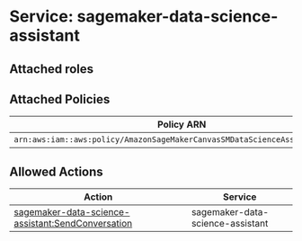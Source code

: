 # Service: sagemaker-data-science-assistant

## Attached roles

## Attached Policies

| Policy ARN | Policy Name |
|------------|-------------|
| `arn:aws:iam::aws:policy/AmazonSageMakerCanvasSMDataScienceAssistantAccess` | [AmazonSageMakerCanvasSMDataScienceAssistantAccess](../policies.md#amazonsagemakercanvassmdatascienceassistantaccess) |

## Allowed Actions

| Action | Service |
|--------|---------|
| [sagemaker-data-science-assistant:SendConversation](../actions.md#sagemaker-data-science-assistant:sendconversation) | sagemaker-data-science-assistant |